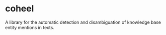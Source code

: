 # coheel
A library for the automatic detection and disambiguation of knowledge base entity mentions in texts.
